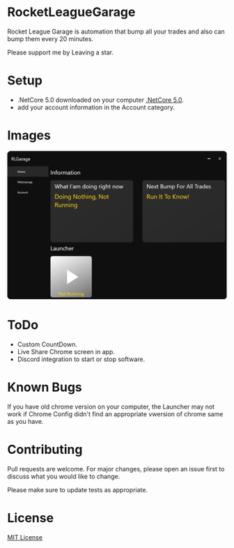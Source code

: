 # RocketLeagueGarage
Rocket League Garage is automation that bump all your trades and also can bump them every 20 minutes.

Please support me by Leaving a star.

# Setup
- .NetCore 5.0 downloaded on your computer [.NetCore 5.0](https://dotnet.microsoft.com/download/dotnet/thank-you/runtime-desktop-5.0.0-windows-x64-installer).
- add your account information in the Account category.

# Images

![RocketLeagueGarage](RocketLeagueGarage.jpg)

# ToDo
- Custom CountDown.
- Live Share Chrome screen in app.
- Discord integration to start or stop software.

# Known Bugs
If you have old chrome version on your computer, the Launcher may not work if Chrome Config didn't find an appropriate vwersion of chrome same as you have.

# Contributing
Pull requests are welcome. For major changes, please open an issue first to discuss what you would like to change.

Please make sure to update tests as appropriate.

# License
[MIT License](https://github.com/YoussofKhawaja/RocketLeagueGarage/blob/main/LICENSE)

